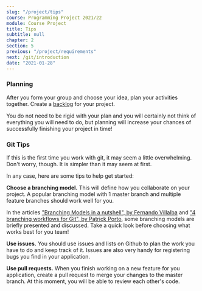 ```yaml
---
slug: "/project/tips"
course: Programming Project 2021/22
module: Course Project
title: Tips
subtitle: null
chapter: 2
section: 5
previous: "/project/requirements"
next: /git/introduction
date: "2021-01-28"
---
```


### Planning

After you form your group and choose your idea, plan your activities together. Create a [backlog](<https://en.wikipedia.org/wiki/Scrum_(software_development)#Sprint_backlog>) for your project.

You do not need to be rigid with your plan and you will certainly not think of everything you will need to do, but planning will increase your chances of successfully finishing your project in time!

### Git Tips

If this is the first time you work with git, it may seem a little overwhelming. Don't worry, though. It is simpler than it may seem at first.

In any case, here are some tips to help get started:

**Choose a branching model.** This will define how you collaborate on your project. A popular branching model with 1 master branch and multiple feature branches should work well for you.

In the articles ["Branching Models in a nutshell", by Fernando Villalba](https://medium.com/contino-engineering/branching-models-in-a-nutshell-bf24ea1d888a) and ["4 branching workflows for Git", by Patrick Porto](https://medium.com/@patrickporto/4-branching-workflows-for-git-30d0aaee7bf), some branching models are briefly presented and discussed. Take a quick look before choosing what works best for you team!

**Use issues.** You should use issues and lists on Github to plan the work you have to do and keep track of it. Issues are also very handy for registering bugs you find in your application.

**Use pull requests.** When you finish working on a new feature for you application, create a pull request to merge your changes to the master branch. At this moment, you will be able to review each other's code.
